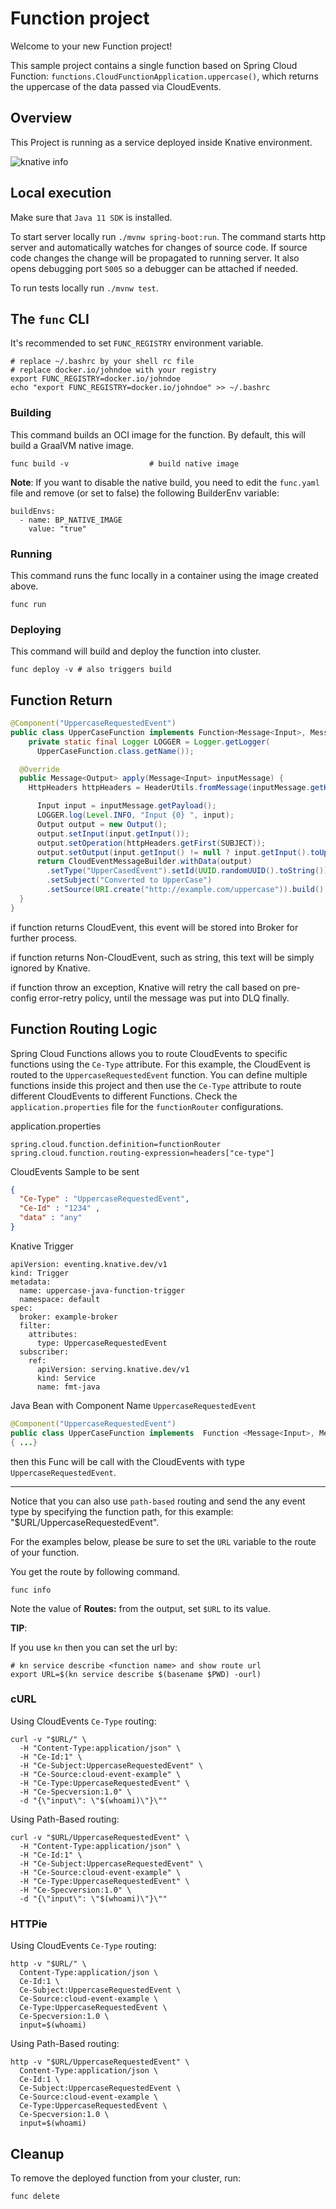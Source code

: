 # Function project

Welcome to your new Function project!

This sample project contains a single function based on Spring Cloud Function: `functions.CloudFunctionApplication.uppercase()`, which returns the uppercase of the data passed via CloudEvents.

## Overview

This Project is running as a service deployed inside Knative environment.

![knative info](./overview.jpg "knative-diagram")

## Local execution

Make sure that `Java 11 SDK` is installed.

To start server locally run `./mvnw spring-boot:run`.
The command starts http server and automatically watches for changes of source code.
If source code changes the change will be propagated to running server. It also opens debugging port `5005`
so a debugger can be attached if needed.

To run tests locally run `./mvnw test`.

## The `func` CLI

It's recommended to set `FUNC_REGISTRY` environment variable.

```shell script
# replace ~/.bashrc by your shell rc file
# replace docker.io/johndoe with your registry
export FUNC_REGISTRY=docker.io/johndoe
echo "export FUNC_REGISTRY=docker.io/johndoe" >> ~/.bashrc
```

### Building

This command builds an OCI image for the function. By default, this will build a GraalVM native image.

```shell script
func build -v                  # build native image
```

**Note**: If you want to disable the native build, you need to edit the `func.yaml` file and
remove (or set to false) the following BuilderEnv variable:
```
buildEnvs:
  - name: BP_NATIVE_IMAGE
    value: "true"
```


### Running

This command runs the func locally in a container
using the image created above.

```shell script
func run
```

### Deploying

This command will build and deploy the function into cluster.

```shell script
func deploy -v # also triggers build
```

## Function Return

```java
@Component("UppercaseRequestedEvent")
public class UpperCaseFunction implements Function<Message<Input>, Message<Output>> {
    private static final Logger LOGGER = Logger.getLogger(
      UpperCaseFunction.class.getName());

  @Override
  public Message<Output> apply(Message<Input> inputMessage) {
    HttpHeaders httpHeaders = HeaderUtils.fromMessage(inputMessage.getHeaders());

      Input input = inputMessage.getPayload();
      LOGGER.log(Level.INFO, "Input {0} ", input);
      Output output = new Output();
      output.setInput(input.getInput());
      output.setOperation(httpHeaders.getFirst(SUBJECT));
      output.setOutput(input.getInput() != null ? input.getInput().toUpperCase() : "NO DATA");
      return CloudEventMessageBuilder.withData(output)
        .setType("UpperCasedEvent").setId(UUID.randomUUID().toString())
        .setSubject("Converted to UpperCase")
        .setSource(URI.create("http://example.com/uppercase")).build();
  }
}
```

if function returns CloudEvent, this event will be stored into Broker for further process.

if function returns Non-CloudEvent, such as string, this text will be simply ignored by Knative.

if function throw an exception, Knative will retry the call based on pre-config error-retry policy, until the message was put into DLQ finally. 


## Function Routing Logic

Spring Cloud Functions allows you to route CloudEvents to specific functions using the `Ce-Type` attribute.
For this example, the CloudEvent is routed to the `UppercaseRequestedEvent` function. You can define multiple functions inside this project
and then use the `Ce-Type` attribute to route different CloudEvents to different Functions.
Check the `application.properties` file for the `functionRouter` configurations.

application.properties
```
spring.cloud.function.definition=functionRouter
spring.cloud.function.routing-expression=headers["ce-type"]
```

CloudEvents Sample to be sent
```json
{
  "Ce-Type" : "UppercaseRequestedEvent",
  "Ce-Id" : "1234" ,
  "data" : "any"
}
```

Knative Trigger
```
apiVersion: eventing.knative.dev/v1
kind: Trigger
metadata:
  name: uppercase-java-function-trigger
  namespace: default
spec:
  broker: example-broker
  filter:
    attributes:
      type: UppercaseRequestedEvent
  subscriber:
    ref:
      apiVersion: serving.knative.dev/v1
      kind: Service
      name: fmt-java
```

Java Bean with Component Name `UppercaseRequestedEvent`
```java
@Component("UppercaseRequestedEvent")
public class UpperCaseFunction implements  Function <Message<Input>, Message<Output>> 
{ ...}
```

then this Func will be call with the CloudEvents with type `UppercaseRequestedEvent`.

---

Notice that you can also use `path-based` routing and send the any event type by specifying the function path,
for this example: "$URL/UppercaseRequestedEvent".

For the examples below, please be sure to set the `URL` variable to the route of your function.

You get the route by following command.

```shell script
func info
```

Note the value of **Routes:** from the output, set `$URL` to its value.

__TIP__:

If you use `kn` then you can set the url by:

```shell script
# kn service describe <function name> and show route url
export URL=$(kn service describe $(basename $PWD) -ourl)
```

### cURL

Using CloudEvents `Ce-Type` routing:
```shell script
curl -v "$URL/" \
  -H "Content-Type:application/json" \
  -H "Ce-Id:1" \
  -H "Ce-Subject:UppercaseRequestedEvent" \
  -H "Ce-Source:cloud-event-example" \
  -H "Ce-Type:UppercaseRequestedEvent" \
  -H "Ce-Specversion:1.0" \
  -d "{\"input\": \"$(whoami)\"}\""
```

Using Path-Based routing:
```shell script
curl -v "$URL/UppercaseRequestedEvent" \
  -H "Content-Type:application/json" \
  -H "Ce-Id:1" \
  -H "Ce-Subject:UppercaseRequestedEvent" \
  -H "Ce-Source:cloud-event-example" \
  -H "Ce-Type:UppercaseRequestedEvent" \
  -H "Ce-Specversion:1.0" \
  -d "{\"input\": \"$(whoami)\"}\""
```

### HTTPie

Using CloudEvents `Ce-Type` routing:
```shell script
http -v "$URL/" \
  Content-Type:application/json \
  Ce-Id:1 \
  Ce-Subject:UppercaseRequestedEvent \
  Ce-Source:cloud-event-example \
  Ce-Type:UppercaseRequestedEvent \
  Ce-Specversion:1.0 \
  input=$(whoami)
```

Using Path-Based routing:
```shell script
http -v "$URL/UppercaseRequestedEvent" \
  Content-Type:application/json \
  Ce-Id:1 \
  Ce-Subject:UppercaseRequestedEvent \
  Ce-Source:cloud-event-example \
  Ce-Type:UppercaseRequestedEvent \
  Ce-Specversion:1.0 \
  input=$(whoami)
```

## Cleanup

To remove the deployed function from your cluster, run:

```shell
func delete
```
